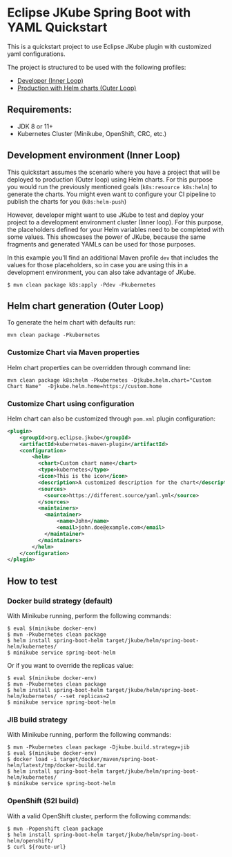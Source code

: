 # Eclipse JKube Spring Boot with YAML Quickstart

This is a quickstart project to use Eclipse JKube plugin with customized yaml configurations.

The project is structured to be used with the following profiles:
- [Developer (Inner Loop)](#Development-environment-(Inner-Loop))
- [Production with Helm charts (Outer Loop)](#Helm-chart-generation-(Outer-Loop))

## Requirements:

- JDK 8 or 11+
- Kubernetes Cluster (Minikube, OpenShift, CRC, etc.)

## Development environment (Inner Loop)

This quickstart assumes the scenario where you have a project that will be deployed to production (Outer loop) using
Helm charts. For this purpose you would run the previously mentioned goals (`k8s:resource k8s:helm`) to generate the
charts. You might even want to configure your CI pipeline to publish the charts for you (`k8s:helm-push`)

However, developer might want to use JKube to test and deploy your project to a development environment
cluster (Inner loop). For this purpose, the placeholders defined for your Helm variables need to be completed with some
values. This showcases the power of JKube, because the same fragments and generated YAMLs can be used for those purposes.

In this example you'll find an additional Maven profile `dev` that includes the values for those placeholders, so in case
you are using this in a development environment, you can also take advantage of JKube.

```shell
$ mvn clean package k8s:apply -Pdev -Pkubernetes
```

## Helm chart generation (Outer Loop)

To generate the helm chart with defaults run:
```shell script
mvn clean package -Pkubernetes
```

### Customize Chart via Maven properties

Helm chart properties can be overridden through command line:
```shell script
mvn clean package k8s:helm -Pkubernetes -Djkube.helm.chart="Custom Chart Name"  -Djkube.helm.home=https://custom.home
```

### Customize Chart using configuration

Helm chart can also be customized through `pom.xml` plugin configuration:
```xml
<plugin>
    <groupId>org.eclipse.jkube</groupId>
    <artifactId>kubernetes-maven-plugin</artifactId>
    <configuration>
        <helm>
          <chart>Custom chart name</chart>
          <type>kubernetes</type>
          <icon>This is the icon</icon>
          <description>A customized description for the chart</description>
          <sources>
            <source>https://different.source/yaml.yml</source>
          </sources>
          <maintainers>
            <maintainer>
                <name>John</name>
                <email>john.doe@example.com</email>
            </maintainer>
          </maintainers>
        </helm>
    </configuration>
</plugin>
```

## How to test

### Docker build strategy (default)
With Minikube running, perform the following commands:
```shell script
$ eval $(minikube docker-env)
$ mvn -Pkubernetes clean package
$ helm install spring-boot-helm target/jkube/helm/spring-boot-helm/kubernetes/
$ minikube service spring-boot-helm
```

Or if you want to override the replicas value:
```shell script
$ eval $(minikube docker-env)
$ mvn -Pkubernetes clean package
$ helm install spring-boot-helm target/jkube/helm/spring-boot-helm/kubernetes/ --set replicas=2
$ minikube service spring-boot-helm
```

### JIB build strategy
With Minikube running, perform the following commands:
```shell script
$ mvn -Pkubernetes clean package -Djkube.build.strategy=jib
$ eval $(minikube docker-env)
$ docker load -i target/docker/maven/spring-boot-helm/latest/tmp/docker-build.tar
$ helm install spring-boot-helm target/jkube/helm/spring-boot-helm/kubernetes/
$ minikube service spring-boot-helm
```

### OpenShift (S2I build)
With a valid OpenShift cluster, perform the following commands:
```shell script
$ mvn -Popenshift clean package
$ helm install spring-boot-helm target/jkube/helm/spring-boot-helm/openshift/
$ curl ${route-url}
```
